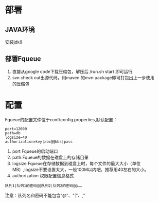 # 部署 #
## JAVA环境 ##
安装jdk6
## 部署Fqueue ##
  1. 直接从google code下载压缩包，解压后./run.sh start 即可运行
  1. svn check out出源代码，用maven 的mvn package即可打包出上一步使用的压缩包
# 配置 #
Fqueue的配置文件位于conf/config.properties,默认配置：
```
port=12000
path=db
logsize=40
authorization=key|abc@@bbs|pass
```
  1. port Fqueue的启动端口
  1. path Fqueue的数据在磁盘上的存储目录
  1. logsize Fqueue在存储数据到磁盘上时，每个文件的最大大小（单位MB）,logsize不要设置太大，一般100M以内吧。推荐用40左右的大小。
  1. authorization 权限配置信息格式
```
队列1|队列1的密码@@队列2|队列2的密码@@……
```
注意：队列名和密码不能包含“@”、"|"、,"